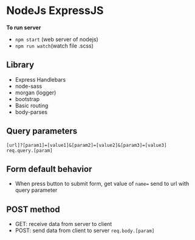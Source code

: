 # NodeJs ExpressJS
**To run server**
- `npm start` (web server of nodejs)
- `npm run watch`(watch file .scss)

## Library
- Express Handlebars
- node-sass
- morgan (logger)
- bootstrap
- Basic routing
- body-parses

## Query parameters
```
[url]?[param1]=[value1]&[param2]=[value2]&[param3]=[value3]
req.query.[param]
```

## Form default behavior
- When press button to submit form, get value of `name=` send to url with query parameter

## POST method
- GET: receive data from server to client
- POST: send data from client to server
`req.body.[param]`

